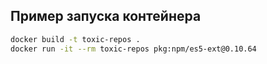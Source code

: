 ## Пример запуска контейнера

```sh
docker build -t toxic-repos .
docker run -it --rm toxic-repos pkg:npm/es5-ext@0.10.64
```

